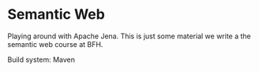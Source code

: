 # Semantic Web

Playing around with Apache Jena. This is just some material we write a the semantic web course at BFH.

Build system: Maven
